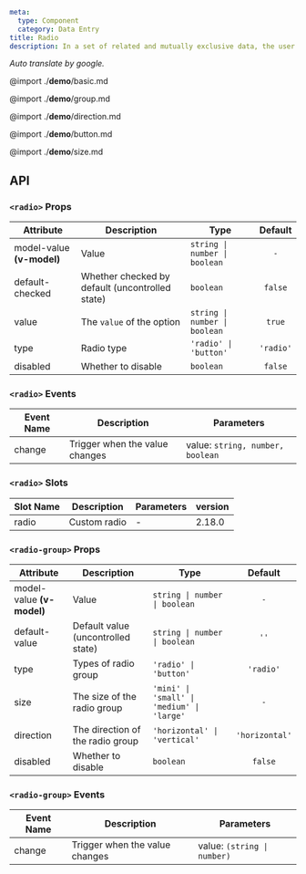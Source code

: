 ```yaml
meta:
  type: Component
  category: Data Entry
title: Radio
description: In a set of related and mutually exclusive data, the user can only select one option.
```

*Auto translate by google.*

@import ./__demo__/basic.md

@import ./__demo__/group.md

@import ./__demo__/direction.md

@import ./__demo__/button.md

@import ./__demo__/size.md

## API


### `<radio>` Props

|Attribute|Description|Type|Default|
|---|---|---|:---:|
|model-value **(v-model)**|Value|`string \| number \| boolean`|`-`|
|default-checked|Whether checked by default (uncontrolled state)|`boolean`|`false`|
|value|The `value` of the option|`string \| number \| boolean`|`true`|
|type|Radio type|`'radio' \| 'button'`|`'radio'`|
|disabled|Whether to disable|`boolean`|`false`|
### `<radio>` Events

|Event Name|Description|Parameters|
|---|---|---|
|change|Trigger when the value changes|value: `string, number, boolean`|
### `<radio>` Slots

|Slot Name|Description|Parameters|version|
|---|---|---|:---|
|radio|Custom radio|-|2.18.0|




### `<radio-group>` Props

|Attribute|Description|Type|Default|
|---|---|---|:---:|
|model-value **(v-model)**|Value|`string \| number \| boolean`|`-`|
|default-value|Default value (uncontrolled state)|`string \| number \| boolean`|`''`|
|type|Types of radio group|`'radio' \| 'button'`|`'radio'`|
|size|The size of the radio group|`'mini' \| 'small' \| 'medium' \| 'large'`|`-`|
|direction|The direction of the radio group|`'horizontal' \| 'vertical'`|`'horizontal'`|
|disabled|Whether to disable|`boolean`|`false`|
### `<radio-group>` Events

|Event Name|Description|Parameters|
|---|---|---|
|change|Trigger when the value changes|value: `(string \| number)`|


